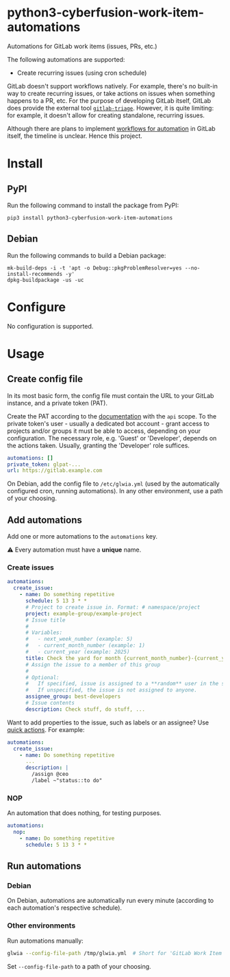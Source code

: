 # python3-cyberfusion-work-item-automations

Automations for GitLab work items (issues, PRs, etc.)

The following automations are supported:

* Create recurring issues (using cron schedule)

GitLab doesn't support workflows natively. For example, there's no built-in way to create recurring issues, or take actions on issues when something happens to a PR, etc.
For the purpose of developing GitLab itself, GitLab does provide the external tool [`gitlab-triage`](https://gitlab.com/gitlab-org/ruby/gems/gitlab-triage). However, it is quite limiting: for example, it doesn't allow for creating standalone, recurring issues.

Although there are plans to implement [workflows for automation](https://handbook.gitlab.com/handbook/engineering/architecture/design-documents/autoflow/) in GitLab itself, the timeline is unclear. Hence this project.

# Install

## PyPI

Run the following command to install the package from PyPI:

    pip3 install python3-cyberfusion-work-item-automations

## Debian

Run the following commands to build a Debian package:

    mk-build-deps -i -t 'apt -o Debug::pkgProblemResolver=yes --no-install-recommends -y'
    dpkg-buildpackage -us -uc

# Configure

No configuration is supported.

# Usage

## Create config file

In its most basic form, the config file must contain the URL to your GitLab instance, and a private token (PAT).

Create the PAT according to the [documentation](https://docs.gitlab.com/ee/user/profile/personal_access_tokens.html#create-a-personal-access-token) with the `api` scope.
To the private token's user - usually a dedicated bot account - grant access to projects and/or groups it must be able to access, depending on your configuration.
The necessary role, e.g. 'Guest' or 'Developer', depends on the actions taken. Usually, granting the 'Developer' role suffices.

```yaml
automations: []
private_token: glpat-...
url: https://gitlab.example.com
```

On Debian, add the config file to `/etc/glwia.yml` (used by the automatically configured cron, running automations).
In any other environment, use a path of your choosing.

## Add automations

Add one or more automations to the `automations` key.

⚠️ Every automation must have a **unique** name.

### Create issues

```yaml
automations:
  create_issue:
    - name: Do something repetitive
      schedule: 5 13 3 * *
      # Project to create issue in. Format: # namespace/project
      project: example-group/example-project
      # Issue title
      #
      # Variables:
      #   - next_week_number (example: 5)
      #   - current_month_number (example: 1)
      #   - current_year (example: 2025)
      title: Check the yard for month {current_month_number}-{current_year}
      # Assign the issue to a member of this group
      #
      # Optional:
      #   If specified, issue is assigned to a **random** user in the specified group.
      #   If unspecified, the issue is not assigned to anyone.
      assignee_group: best-developers
      # Issue contents
      description: Check stuff, do stuff, ...
```

Want to add properties to the issue, such as labels or an assignee?
Use [quick actions](https://docs.gitlab.com/ee/user/project/quick_actions.html#issues-merge-requests-and-epics).
For example:

```yaml
automations:
  create_issue:
    - name: Do something repetitive
      ...
      description: |
        /assign @ceo
        /label ~"status::to do"
```

### NOP

An automation that does nothing, for testing purposes.

```yaml
automations:
  nop:
    - name: Do something repetitive
      schedule: 5 13 3 * *
```

## Run automations

### Debian

On Debian, automations are automatically run every minute (according to each automation's respective schedule).

### Other environments

Run automations manually:

```bash
glwia --config-file-path /tmp/glwia.yml  # Short for 'GitLab Work Item Automations'
```

Set `--config-file-path` to a path of your choosing.
